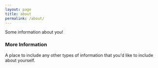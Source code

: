 ```yaml
---
layout: page
title: about
permalink: /about/
---
```


Some information about you!

### More Information

A place to include any other types of information that you'd like to include about yourself.

